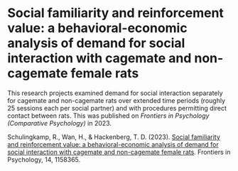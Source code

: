 # Social familiarity and reinforcement value: a behavioral-economic analysis of demand for social interaction with cagemate and non-cagemate female rats

This research projects examined demand for social interaction separately for cagemate and non-cagemate rats over extended time periods (roughly 25 sessions each per social partner) and with procedures permitting direct contact between rats.  This was published on *Frontiers in Psychology (Comparative Psychology)* in 2023.  

Schulingkamp, R., Wan, H., & Hackenberg, T. D. (2023). [Social familiarity and reinforcement value: a behavioral-economic analysis of demand for social interaction with cagemate and non-cagemate female rats](https://www.frontiersin.org/journals/psychology/articles/10.3389/fpsyg.2023.1158365/full). Frontiers in Psychology, 14, 1158365.
